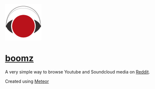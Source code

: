 ![logo](https://raw.githubusercontent.com/coffee-cup/rplayer/master/public/icons/boomz_logo_120.png)

# [boomz](http://boomz.xyz/)

A very simple way to browse Youtube and Soundcloud media on [Reddit](https://www.reddit.com/).

Created using [Meteor](https://www.meteor.com/)
